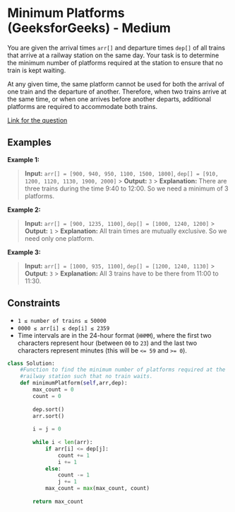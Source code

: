 # Minimum Platforms (GeeksforGeeks) - Medium

You are given the arrival times `arr[]` and departure times `dep[]` of all trains that arrive at a railway station on the same day. Your task is to determine the minimum number of platforms required at the station to ensure that no train is kept waiting.

At any given time, the same platform cannot be used for both the arrival of one train and the departure of another. Therefore, when two trains arrive at the same time, or when one arrives before another departs, additional platforms are required to accommodate both trains.

[Link for the question](https://www.geeksforgeeks.org/problems/minimum-platforms-1587115620/1)

## Examples

**Example 1:**

> **Input:** `arr[] = [900, 940, 950, 1100, 1500, 1800]`, `dep[] = [910, 1200, 1120, 1130, 1900, 2000]` > **Output:** `3` > **Explanation:** There are three trains during the time 9:40 to 12:00. So we need a minimum of 3 platforms.

**Example 2:**

> **Input:** `arr[] = [900, 1235, 1100]`, `dep[] = [1000, 1240, 1200]` > **Output:** `1` > **Explanation:** All train times are mutually exclusive. So we need only one platform.

**Example 3:**

> **Input:** `arr[] = [1000, 935, 1100]`, `dep[] = [1200, 1240, 1130]` > **Output:** `3` > **Explanation:** All 3 trains have to be there from 11:00 to 11:30.

## Constraints

- `1 ≤ number of trains ≤ 50000`
- `0000 ≤ arr[i] ≤ dep[i] ≤ 2359`
- Time intervals are in the 24-hour format (`HHMM`), where the first two characters represent hour (between `00` to `23`) and the last two characters represent minutes (this will be `<= 59` and `>= 0`).

```python
class Solution:    
    #Function to find the minimum number of platforms required at the
    #railway station such that no train waits.
    def minimumPlatform(self,arr,dep):
        max_count = 0
        count = 0
        
        dep.sort()
        arr.sort()
        
        i = j = 0
        
        while i < len(arr):
            if arr[i] <= dep[j]:
                count += 1
                i += 1
            else:
                count -= 1
                j += 1
            max_count = max(max_count, count)
            
        return max_count
```
